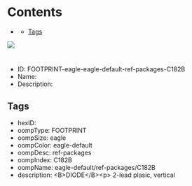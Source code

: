 



Contents
========

* [](#)
	* [Tags](#tags)
  
![][im]
# 

- ID: FOOTPRINT-eagle-eagle-default-ref-packages-C182B
- Name: 
- Description: 

## Tags

- hexID: 
- oompType: FOOTPRINT
- oompSize: eagle
- oompColor: eagle-default
- oompDesc: ref-packages
- oompIndex: C182B
- oompName: eagle-default/ref-packages/C182B
- description: &lt;B&gt;DIODE&lt;/B&gt;&lt;p&gt;&#xD;
2-lead plasic, vertical



[im]: image.png
